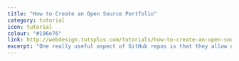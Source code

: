 ```yaml
---
title: "How to Create an Open Source Portfolio"
category: tutorial
icon: tutorial
colour: "#196e76"
link: http://webdesign.tutsplus.com/tutorials/how-to-create-an-open-source-directory-on-github-pages--cms-26225
excerpt: "One really useful aspect of GitHub repos is that they allow us to host static websites thanks to GitHub Pages. But did you know that you can dynamically display all your GitHub repos on your website as well? In this tutorial I’m going to show you a great little trick using repository metadata to create a portfolio of your open source projects."
---
```



